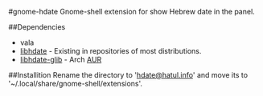 #gnome-hdate
Gnome-shell extension for show Hebrew date in the panel.

##Dependencies
* vala
* [libhdate](http://libhdate.sourceforge.net/) - Existing in repositories of most distributions. 
* [libhdate-glib](http://libhdate-glib.googlecode.com/) - Arch [AUR](https://aur.archlinux.org/packages/libhdate-glib/)

##Installition
Rename the directory to 'hdate@hatul.info' and move its to '~/.local/share/gnome-shell/extensions'.
